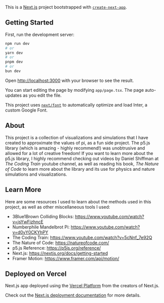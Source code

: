 This is a [Next.js](https://nextjs.org/) project bootstrapped with [`create-next-app`](https://github.com/vercel/next.js/tree/canary/packages/create-next-app).

## Getting Started

First, run the development server:

```bash
npm run dev
# or
yarn dev
# or
pnpm dev
# or
bun dev
```

Open [http://localhost:3000](http://localhost:3000) with your browser to see the result.

You can start editing the page by modifying `app/page.tsx`. The page auto-updates as you edit the file.

This project uses [`next/font`](https://nextjs.org/docs/basic-features/font-optimization) to automatically optimize and load Inter, a custom Google Font.

## About
This project is a collection of visualizations and simulations that I
have created to approximate the values of pi, as a fun side project.
The p5.js library (which is amazing - highly recommend!) was unobtrusive
and allowed for a lot of creative freedom! If you want to learn more about the p5.js library,
I highly recommend checking out videos by Daniel Shiffman at *The Coding Train* youtube channel,
as well as reading his book, *The Nature of Code* to learn more about the library and its use for
physics and nature simulations and visualizations.

## Learn More
Here are some resources I used to learn about the methods used in this project,
as well as other miscellaneous tools I used:

- 3Blue1Brown Colliding Blocks: https://www.youtube.com/watch?v=jsYwFizhncE
- Numberphile Mandelbrot Pi: https://www.youtube.com/watch?v=d0vY0CKYhPY
- The Coding Train: https://www.youtube.com/watch?v=5cNnf_7e92Q
- The Nature of Code: https://natureofcode.com/
- p5.js Reference: https://p5js.org/reference/
- Next.js: https://nextjs.org/docs/getting-started
- Framer Motion: https://www.framer.com/api/motion/

## Deployed on Vercel

Next.js app deployed using the [Vercel Platform](https://vercel.com/new?utm_medium=default-template&filter=next.js&utm_source=create-next-app&utm_campaign=create-next-app-readme) from the creators of Next.js.

Check out the [Next.js deployment documentation](https://nextjs.org/docs/deployment) for more details.
